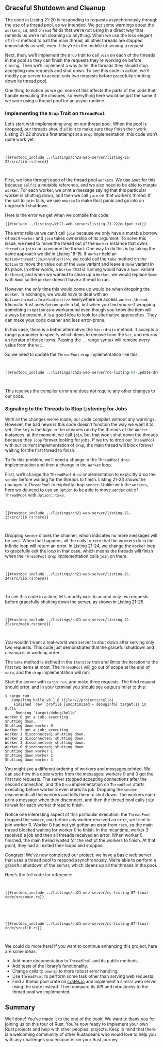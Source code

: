 ## Graceful Shutdown and Cleanup

The code in Listing 21-20 is responding to requests asynchronously through the
use of a thread pool, as we intended. We get some warnings about the `workers`,
`id`, and `thread` fields that we’re not using in a direct way that reminds us
we’re not cleaning up anything. When we use the less elegant
<kbd>ctrl</kbd>-<kbd>c</kbd> method to halt the main thread, all other threads
are stopped immediately as well, even if they’re in the middle of serving a
request.

Next, then, we’ll implement the `Drop` trait to call `join` on each of the
threads in the pool so they can finish the requests they’re working on before
closing. Then we’ll implement a way to tell the threads they should stop
accepting new requests and shut down. To see this code in action, we’ll modify
our server to accept only two requests before gracefully shutting down its
thread pool.

One thing to notice as we go: none of this affects the parts of the code that
handle executing the closures, so everything here would be just the same if we
were using a thread pool for an async runtime.

### Implementing the `Drop` Trait on `ThreadPool`

Let’s start with implementing `Drop` on our thread pool. When the pool is
dropped, our threads should all join to make sure they finish their work.
Listing 21-22 shows a first attempt at a `Drop` implementation; this code won’t
quite work yet.

<Listing number="21-22" file-name="src/lib.rs" caption="Joining each thread when the thread pool goes out of scope">

```rust,ignore,does_not_compile
{{#rustdoc_include ../listings/ch21-web-server/listing-21-22/src/lib.rs:here}}
```

</Listing>

First, we loop through each of the thread pool `workers`. We use `&mut` for
this because `self` is a mutable reference, and we also need to be able to
mutate `worker`. For each worker, we print a message saying that this
particular worker is shutting down, and then we call `join` on that worker’s
thread. If the call to `join` fails, we use `unwrap` to make Rust panic and go
into an ungraceful shutdown.

Here is the error we get when we compile this code:

```console
{{#include ../listings/ch21-web-server/listing-21-22/output.txt}}
```

The error tells us we can’t call `join` because we only have a mutable borrow of
each `worker` and `join` takes ownership of its argument. To solve this issue,
we need to move the thread out of the `Worker` instance that owns `thread` so
`join` can consume the thread. One way to do this is by taking the same approach
we did in Listing 18-15. If `Worker` held an `Option<thread::JoinHandle<()>>`,
we could call the `take` method on the `Option` to move the value out of the
`Some` variant and leave a `None` variant in its place. In other words, a
`Worker` that is running would have a `Some` variant in `thread`, and when we
wanted to clean up a `Worker`, we would replace `Some` with `None` so the
`Worker` doesn’t have a thread to run.

However, the _only_ time this would come up would be when dropping the `Worker`.
In exchange, we would have to deal with an `Option<thread::JoinHandle<()>>`
everywhere we access `worker.thread`. Idiomatic Rust uses `Option` quite a bit,
but when you find yourself wrapping something in `Option` as a workaround even
though you know the item will always be present, it is a good idea to look for
alternative approaches. They can make your code cleaner and less error-prone.

In this case, there is a better alternative: the `Vec::drain` method. It accepts
a range parameter to specify which items to remove from the `Vec`, and returns
an iterator of those items. Passing the `..` range syntax will remove *every*
value from the `Vec`.

So we need to update the `ThreadPool` `drop` implementation like this:

<Listing file-name="src/lib.rs">

```rust
{{#rustdoc_include ../listings/ch21-web-server/no-listing-04-update-drop-definition/src/lib.rs:here}}
```

</Listing>

This resolves the compiler error and does not require any other changes to our
code.

### Signaling to the Threads to Stop Listening for Jobs

With all the changes we’ve made, our code compiles without any warnings.
However, the bad news is this code doesn’t function the way we want it to yet.
The key is the logic in the closures run by the threads of the `Worker`
instances: at the moment, we call `join`, but that won’t shut down the threads
because they `loop` forever looking for jobs. If we try to drop our
`ThreadPool` with our current implementation of `drop`, the main thread will
block forever waiting for the first thread to finish.

To fix this problem, we’ll need a change in the `ThreadPool` `drop`
implementation and then a change in the `Worker` loop.

First, we’ll change the `ThreadPool` `drop` implementation to explicitly drop
the `sender` before waiting for the threads to finish. Listing 21-23 shows the
changes to `ThreadPool` to explicitly drop `sender`. Unlike with the `workers`,
here we *do* need to use an `Option` to be able to move `sender` out of
`ThreadPool` with `Option::take`.

<Listing number="21-23" file-name="src/lib.rs" caption="Explicitly drop `sender` before joining the worker threads">

```rust,noplayground,not_desired_behavior
{{#rustdoc_include ../listings/ch21-web-server/listing-21-23/src/lib.rs:here}}
```

</Listing>

Dropping `sender` closes the channel, which indicates no more messages will be
sent. When that happens, all the calls to `recv` that the workers do in the
infinite loop will return an error. In Listing 21-24, we change the `Worker`
loop to gracefully exit the loop in that case, which means the threads will
finish when the `ThreadPool` `drop` implementation calls `join` on them.

<Listing number="21-24" file-name="src/lib.rs" caption="Explicitly break out of the loop when `recv` returns an error">

```rust,noplayground
{{#rustdoc_include ../listings/ch21-web-server/listing-21-24/src/lib.rs:here}}
```

</Listing>

To see this code in action, let’s modify `main` to accept only two requests
before gracefully shutting down the server, as shown in Listing 21-25.

<Listing number="21-25" file-name="src/main.rs" caption="Shut down the server after serving two requests by exiting the loop">

```rust,ignore
{{#rustdoc_include ../listings/ch21-web-server/listing-21-25/src/main.rs:here}}
```

</Listing>

You wouldn’t want a real-world web server to shut down after serving only two
requests. This code just demonstrates that the graceful shutdown and cleanup is
in working order.

The `take` method is defined in the `Iterator` trait and limits the iteration
to the first two items at most. The `ThreadPool` will go out of scope at the
end of `main`, and the `drop` implementation will run.

Start the server with `cargo run`, and make three requests. The third request
should error, and in your terminal you should see output similar to this:

<!-- manual-regeneration
cd listings/ch21-web-server/listing-21-25
cargo run
curl http://127.0.0.1:7878
curl http://127.0.0.1:7878
curl http://127.0.0.1:7878
third request will error because server will have shut down
copy output below
Can't automate because the output depends on making requests
-->

```console
$ cargo run
   Compiling hello v0.1.0 (file:///projects/hello)
    Finished `dev` profile [unoptimized + debuginfo] target(s) in 0.41s
     Running `target/debug/hello`
Worker 0 got a job; executing.
Shutting down.
Shutting down worker 0
Worker 3 got a job; executing.
Worker 1 disconnected; shutting down.
Worker 2 disconnected; shutting down.
Worker 3 disconnected; shutting down.
Worker 0 disconnected; shutting down.
Shutting down worker 1
Shutting down worker 2
Shutting down worker 3
```

You might see a different ordering of workers and messages printed. We can see
how this code works from the messages: workers 0 and 3 got the first two
requests. The server stopped accepting connections after the second connection,
and the `Drop` implementation on `ThreadPool` starts executing before worker 3
even starts its job. Dropping the `sender` disconnects all the workers and
tells them to shut down. The workers each print a message when they disconnect,
and then the thread pool calls `join` to wait for each worker thread to finish.

Notice one interesting aspect of this particular execution: the `ThreadPool`
dropped the `sender`, and before any worker received an error, we tried to join
worker 0. Worker 0 had not yet gotten an error from `recv`, so the main thread
blocked waiting for worker 0 to finish. In the meantime, worker 3 received a
job and then all threads received an error. When worker 0 finished, the main
thread waited for the rest of the workers to finish. At that point, they had
all exited their loops and stopped.

Congrats! We’ve now completed our project; we have a basic web server that uses
a thread pool to respond asynchronously. We’re able to perform a graceful
shutdown of the server, which cleans up all the threads in the pool.

Here’s the full code for reference:

<Listing file-name="src/main.rs">

```rust,ignore
{{#rustdoc_include ../listings/ch21-web-server/no-listing-07-final-code/src/main.rs}}
```

</Listing>

<Listing file-name="src/lib.rs">

```rust,noplayground
{{#rustdoc_include ../listings/ch21-web-server/no-listing-07-final-code/src/lib.rs}}
```

</Listing>

We could do more here! If you want to continue enhancing this project, here are
some ideas:

- Add more documentation to `ThreadPool` and its public methods.
- Add tests of the library’s functionality.
- Change calls to `unwrap` to more robust error handling.
- Use `ThreadPool` to perform some task other than serving web requests.
- Find a thread pool crate on [crates.io](https://crates.io/) and implement a
  similar web server using the crate instead. Then compare its API and
  robustness to the thread pool we implemented.

## Summary

Well done! You’ve made it to the end of the book! We want to thank you for
joining us on this tour of Rust. You’re now ready to implement your own Rust
projects and help with other peoples’ projects. Keep in mind that there is a
welcoming community of other Rustaceans who would love to help you with any
challenges you encounter on your Rust journey.

